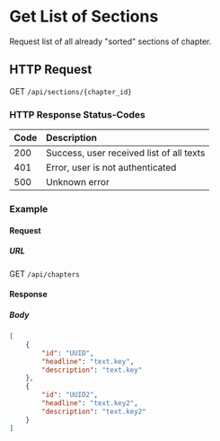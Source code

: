 # Get List of Sections

Request list of all already "sorted" sections of chapter.

## HTTP Request

GET `/api/sections/{chapter_id}`


### HTTP Response Status-Codes

| Code   | Description |
|:-------|:------------|
|200     |Success, user received list of all texts|
|401     |Error, user is not authenticated|
|500     |Unknown error|


### Example

#### Request

##### URL

GET `/api/chapters`

#### Response

##### Body
```json
[
    {
        "id": "UUID",
        "headline": "text.key",
        "description": "text.key"
    },
    {
        "id": "UUID2",
        "headline": "text.key2",
        "description": "text.key2"
    }
]
```
